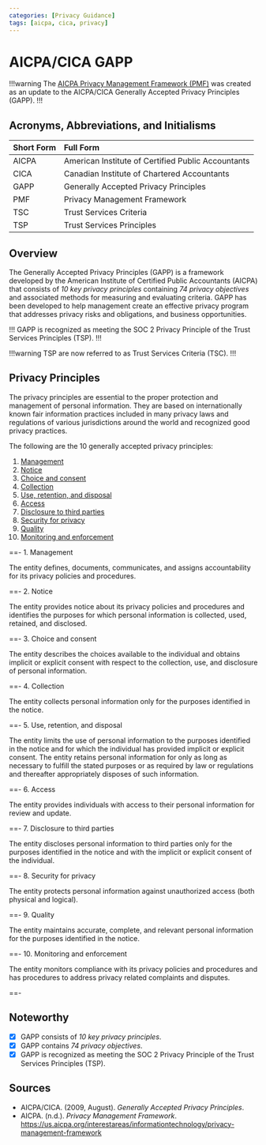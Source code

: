 ```yaml
---
categories: [Privacy Guidance]
tags: [aicpa, cica, privacy]
---
```


# AICPA/CICA GAPP

!!!warning
The [AICPA Privacy Management Framework (PMF)](/guidance/aicpa-pmf.md) was created as an update to the AICPA/CICA Generally Accepted Privacy Principles (GAPP).
!!!

## Acronyms, Abbreviations, and Initialisms

Short Form | Full Form
:--- | :---
AICPA | American Institute of Certified Public Accountants
CICA | Canadian Institute of Chartered Accountants
GAPP | Generally Accepted Privacy Principles
PMF | Privacy Management Framework
TSC | Trust Services Criteria
TSP | Trust Services Principles

## Overview

The Generally Accepted Privacy Principles (GAPP) is a framework developed by the American Institute of Certified Public Accountants (AICPA) that consists of *10 key privacy principles* containing *74 privacy objectives* and associated methods for measuring and evaluating criteria. GAPP has been developed to help management create an effective privacy 
program that addresses privacy risks and obligations, and business opportunities.

!!!
GAPP is recognized as meeting the SOC 2 Privacy Principle of the Trust Services Principles (TSP).
!!!

!!!warning
TSP are now referred to as Trust Services Criteria (TSC).
!!!

## Privacy Principles

The privacy principles are essential to the proper protection and management of personal information. They are based on internationally known fair information practices included in many privacy laws and regulations of various jurisdictions around the world and recognized good privacy practices. 

The following are the 10 generally accepted privacy principles:

1. [Management](#1-management)
2. [Notice](#2-notice)
3. [Choice and consent](#3-choice-and-consent)
4. [Collection](#4-collection)
5. [Use, retention, and disposal](#5-use-retention-and-disposal)
6. [Access](#6-access)
7. [Disclosure to third parties](#7-disclosure-to-third-parties)
8. [Security for privacy](#8-security-for-privacy)
9. [Quality](#9-quality)
10. [Monitoring and enforcement](#10-monitoring-and-enforcement)

==- 1. Management

The entity defines, documents, communicates, and assigns accountability for its privacy policies and procedures.

==- 2. Notice

The entity provides notice about its privacy policies and procedures and identifies the purposes for which personal information is collected, used, retained, and disclosed.

==- 3. Choice and consent

The entity describes the choices available to the individual and obtains implicit or explicit consent with respect to the collection, use, and disclosure of personal information.

==- 4. Collection

The entity collects personal information only for the purposes identified in the notice.

==- 5. Use, retention, and disposal

The entity limits the use of personal information to the purposes identified in the notice and for which the individual has provided implicit or explicit consent. The entity retains 
personal information for only as long as necessary to fulfill the stated purposes or as required by law or regulations and thereafter appropriately disposes of such information. 

==- 6. Access

The entity provides individuals with access to their personal information for review and update.

==- 7. Disclosure to third parties

The entity discloses personal information to third parties only for the purposes identified in the notice and with the implicit or explicit consent of the individual.

==- 8. Security for privacy

The entity protects personal information against unauthorized access (both physical and logical).

==- 9. Quality

The entity maintains accurate, complete, and relevant personal information for the purposes identified in the notice.

==- 10. Monitoring and enforcement

The entity monitors compliance with its privacy policies and procedures and has procedures to address privacy related complaints and disputes.

==-

## Noteworthy

- [x] GAPP consists of *10 key privacy principles*.
- [x] GAPP contains *74 privacy objectives*.
- [x] GAPP is recognized as meeting the SOC 2 Privacy Principle of the Trust Services Principles (TSP).

## Sources

- AICPA/CICA. (2009, August). *Generally Accepted Privacy Principles*.
- AICPA. (n.d.). *Privacy Management Framework*. https://us.aicpa.org/interestareas/informationtechnology/privacy-management-framework